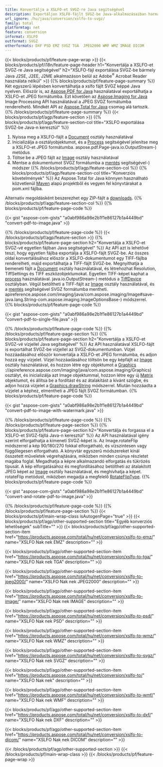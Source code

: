 ```yaml
---
title: Konvertálja a XSLFO-et SVGZ-re Java segítségével
description: Exportáljon XSLFO-fájlt SVGZ-be Java-alkalmazásaiban harmadik féltől származó alkalmazások használata nélkül
url_ignore: /hu/java/conversion/xslfo-to-svgz/
family: total
platformtag: net
feature: conversion
informat: XSLFO
outformat: SVGZ
otherformats: DXF PSD EMZ SVGZ TGA  JPEG2000 WMF WMZ IMAGE DICOM
---
```

{{< blocks/products/pf/feature-page-wrap >}}
{{< blocks/products/pf/i18n/feature-page-header h1="Konvertálja a XSLFO-et SVGZ-re Java segítségével" h2="XSLFO-fájl exportálása SVGZ-be bármely Java J2SE, J2EE, J2ME alkalmazáson belül az Adobe<sup>&reg;</sup> Acrobat Reader használata nélkül" >}}
{{% blocks/products/pf/feature-page-summary %}}
Két egyszerű lépésben konvertálhatja a xslfo fájlt SVGZ képpé Java nyelven. Először is, az [Aspose.PDF for Java](https://products.aspose.com/pdf/java/) használatával exportálhatja a XSLFO-et JPEG formátumba. Ezt követően az [Aspose.Imaging for Java](https://products.aspose.com/imaging/java/) Image Processing API használatával a JPEG SVGZ formátumba renderelhető. Mindkét API az [Aspose.Total for Java](https://products.aspose.com/total/java/) csomag alá tartozik.
{{% /blocks/products/pf/feature-page-summary  %}}
{{< blocks/products/pf/agp/feature-section >}}
{{% blocks/products/pf/agp/feature-section-col title="XSLFO exportálása SVGZ-be Java-n keresztül" %}}
1. Nyissa meg a XSLFO-fájlt a [Document](https://reference.aspose.com/pdf/java/com.aspose.pdf/Document) osztály használatával
2. Inicializálja a osztályobjektumot, és a [Process](https://reference.aspose.com/pdf/java/com.aspose.pdf.devices/JpegDevice#process-com) segítségével jelenítse meg a XSLFO-et JPEG formátumba. aspose.pdf.Page-java.io.OutputStream-) metódus
3. Töltse be a JPEG fájlt az [Image](https://reference.aspose.com/imaging/java/com.aspose.imaging/Image) osztály használatával
4. Mentse a dokumentumot SVGZ formátumba a [mentés](https://reference.aspose.com/imaging/java/com.aspose.imaging/Image#save-java.lang.String-com.aspose.imaging.ImageOptionsBase) segítségével-) módszer
{{% /blocks/products/pf/agp/feature-section-col %}}
{{% blocks/products/pf/agp/feature-section-col title="Konverziós követelmények" %}}
Az Aspose.Total for Java könnyen használható közvetlenül [Maven](https://repository.aspose.com/webapp/#/artifacts/browse/tree/General/repo/com/aspose/aspose-total) alapú projektből és vegyen fel könyvtárakat a pom.xml fájlba.

Alternatív megoldásként beszerezhet egy ZIP-fájlt a [downloads](https://downloads.aspose.com/total/java).
{{% /blocks/products/pf/agp/feature-section-col %}}
{{% blocks/products/pf/feature-page-code %}}

{{< gist "aspose-com-gists" "a0abf986a98e2b1f1e86127b1a4449bd" "convert-pdf-to-image.java" >}}


{{% /blocks/products/pf/feature-page-code %}}
{{< /blocks/products/pf/agp/feature-section >}}
{{% blocks/products/pf/feature-page-section  h2="Konvertálja a XSLFO-et SVGZ-vé egyetlen fájlban Java segítségével" %}}
Az API azt is lehetővé teszi, hogy egyetlen fájlba exportálja a XSLFO-fájlt SVGZ-be. Az összes oldal konvertálásához először a XSLFO-dokumentumot egy TIFF-fájlba renderelheti, majd exportálhatja a TIFF-fájlt SVGZ-be. Megnyithatja a bemeneti fájlt a [Document](https://reference.aspose.com/pdf/java/com.aspose.pdf/Document) osztály használatával, és létrehozhat Resolution, TiffSettings és TIFF eszközobjektumokat. Egyetlen TIFF-képet kaphat a [process](https://reference.aspose.com/pdf/java/com.aspose.pdf.devices/TiffDevice#process-com.aspose.pdf.IDocument-int-int-) használatával. java.io.OutputStream-) metódus a [TiffDevice](https://reference.aspose.com/pdf/java/com.aspose.pdf.devices/TiffDevice) osztályban. Végül betöltheti a TIFF-fájlt az [Image](https://reference.aspose.com/imaging/java/com.aspose.imaging/Image) osztály használatával, és a [mentés](https://) segítségével SVGZ formátumba mentheti. apireference.aspose.com/imaging/java/com.aspose.imaging/Image#save-java.lang.String-com.aspose.imaging.ImageOptionsBase-) módszerrel.  
{{% blocks/products/pf/feature-page-code %}}

{{< gist "aspose-com-gists" "a0abf986a98e2b1f1e86127b1a4449bd" "convert-pdf-to-single-file.java" >}}

{{% /blocks/products/pf/feature-page-code  %}}
{{% /blocks/products/pf/feature-page-section %}}
{{% blocks/products/pf/feature-page-section  h2="Konvertálja a XSLFO-et SVGZ-vé vízjellel Java segítségével" %}}
Az API használatával XSLFO-fájlt is exportálhat SVGZ-be vízjellel az SVGZ-dokumentumban. Vízjel hozzáadásához először konvertálja a XSLFO-et JPEG formátumba, és adjon hozzá egy vízjelet. Vízjel hozzáadásához töltsön be egy képfájlt az [Image](https://reference.aspose.com/imaging/java/com.aspose.imaging/Image) osztály használatával, és hozzon létre egy objektumot a [Graphics](https) ://apireference.aspose.com/imaging/java/com.aspose.imaging/Graphics) osztályt, és inicializálja azt Image objektummal, hozzon létre egy új [Matrix](https://reference.aspose.com/imaging/java/com.aspose.imaging/Matrix) objektumot, és állítsa be a fordítást és az átalakítást a kívánt szögbe, és adjon hozzá vízjelet a [Graphics.drawString](https://reference.aspose.com/imaging/java/com.aspose.imaging/Graphics#drawString-java.lang.String-com.aspose.imaging.Font-com.aspose.imaging.Brush-float-float-) módszerrel. Miután hozzáadta a vízjelet a képhez, elmentheti a JPEG fájlt SVGZ formátumban. 
{{% blocks/products/pf/feature-page-code %}}

{{< gist "aspose-com-gists" "a0abf986a98e2b1f1e86127b1a4449bd" "convert-pdf-to-image-with-watermark.java" >}}

{{% /blocks/products/pf/feature-page-code  %}}
{{% /blocks/products/pf/feature-page-section %}}
{{% blocks/products/pf/feature-page-section  h2="Konvertálja és forgassa el a XSLFO-et SVGZ-fájllá Java-n keresztül" %}}
Az API használatával igény szerint elforgathatja a kimeneti SVGZ-képet is. Az Image.rotateFlip módszerrel a kép 90/180/270 fokkal elforgatható, és vízszintesen vagy függőlegesen elforgatható. A könyvtár egyszerű módszereket kínál összetett műveletek végrehajtására, miközben minden csúnya részletet magába foglal. Megadhatja a képre alkalmazandó elforgatás és tükrözés típusát. A kép elforgatásához és megfordításához betöltheti az átalakított JPEG képet az [Image](https://reference.aspose.com/imaging/java/com.aspose.imaging/Image) osztály használatával, és meghívhatja a képet. rotateFlip metódust, miközben megadja a megfelelő [RotateFlipType](https://reference.aspose.com/imaging/java/com.aspose.imaging/RotateFlipType). 
{{% blocks/products/pf/feature-page-code %}}

{{< gist "aspose-com-gists" "a0abf986a98e2b1f1e86127b1a4449bd" "convert-and-rotate-pdf-to-image.java" >}}

{{% /blocks/products/pf/feature-page-code  %}}
{{% /blocks/products/pf/feature-page-section %}}
{{< blocks/products/pf/main-wrap-class isAutogenPage="true" >}}
{{< blocks/products/pf/agp/other-supported-section title="Egyéb konverziós lehetőségek" subTitle="" >}}
{{< blocks/products/pf/agp/other-supported-section-item href="https://products.aspose.com/total/hu/net/conversion/xslfo-to-emz/" name="XSLFO Nak nek EMZ" description="" >}}

{{< blocks/products/pf/agp/other-supported-section-item href="https://products.aspose.com/total/hu/net/conversion/xslfo-to-tga/" name="XSLFO Nak nek TGA" description="" >}}

{{< blocks/products/pf/agp/other-supported-section-item href="https://products.aspose.com/total/hu/net/conversion/xslfo-to-jpeg2000/" name="XSLFO Nak nek JPEG2000" description="" >}}

{{< blocks/products/pf/agp/other-supported-section-item href="https://products.aspose.com/total/hu/net/conversion/xslfo-to-image/" name="XSLFO Nak nek IMAGE" description="" >}}

{{< blocks/products/pf/agp/other-supported-section-item href="https://products.aspose.com/total/hu/net/conversion/xslfo-to-psd/" name="XSLFO Nak nek PSD" description="" >}}

{{< blocks/products/pf/agp/other-supported-section-item href="https://products.aspose.com/total/hu/net/conversion/xslfo-to-wmz/" name="XSLFO Nak nek WMZ" description="" >}}

{{< blocks/products/pf/agp/other-supported-section-item href="https://products.aspose.com/total/hu/net/conversion/xslfo-to-svgz/" name="XSLFO Nak nek SVGZ" description="" >}}

{{< blocks/products/pf/agp/other-supported-section-item href="https://products.aspose.com/total/hu/net/conversion/xslfo-to/" name="XSLFO Nak nek" description="" >}}

{{< blocks/products/pf/agp/other-supported-section-item href="https://products.aspose.com/total/hu/net/conversion/xslfo-to-wmf/" name="XSLFO Nak nek WMF" description="" >}}

{{< blocks/products/pf/agp/other-supported-section-item href="https://products.aspose.com/total/hu/net/conversion/xslfo-to-dxf/" name="XSLFO Nak nek DXF" description="" >}}

{{< blocks/products/pf/agp/other-supported-section-item href="https://products.aspose.com/total/hu/net/conversion/xslfo-to-dicom/" name="XSLFO Nak nek DICOM" description="" >}}


{{< /blocks/products/pf/agp/other-supported-section >}}
{{< /blocks/products/pf/main-wrap-class >}}
{{< /blocks/products/pf/feature-page-wrap >}}